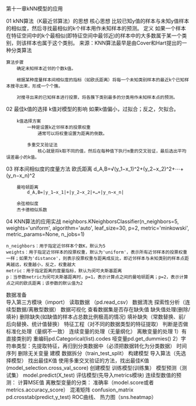 
第十一章kNN模型的应用

01 kNN算法（K最近邻算法）的思想
	核心思想
		比较已知y值的样本与未知y值样本的相似度，然后寻找最相似的k个样本用作未知样本的预测。
	定义
		如果一个样本在特征空间中的k个最相似(即特征空间中最邻近)的样本中的大多数属于某一个类别，则该样本也属于这个类别。
		来源：KNN算法最早是由Cover和Hart提出的一种分类算法
	
	算法步骤
		确定未知样本近邻的个数k值。		根据某种度量样本间相似度的指标（如欧氏距离）将每一个未知类别样本的最近k个已知样本搜寻出来，形成一个个簇。		对搜寻出来的已知样本进行投票，将各簇下类别最多的分类用作未知样本点的预测。02 最佳k值的选择
	    k值对模型的影响
			如果k值偏小，过拟合；反之，欠拟合。
		
		k值选择方案
			一种是设置k近邻样本的投票权重
				通常可以将权重设置为距离的倒数。
				
			多重交叉验证法
				核心就是将k取不同的值，然后在每种值下执行m重的交叉验证，最后选出平均误差最小的k值。
				03 样本间相似度的度量方法
	    欧氏距离
			d_A,B=√(y_1−x_1)^2+(y_2−x_2)^2+⋯+(y_n−x_n)^2
			
		曼哈顿距离
			d_A,B=|y_1−x_1|+|y_2−x_2|+…+|y_n−x_n|
		
		余弦相似度
		杰卡德相似系数
04 KNN算法的应用实战	neighbors.KNeighborsClassifier(n_neighbors=5, weights='uniform', algorithm='auto', 			           leaf_size=30, p=2, metric='minkowski', 			           metric_params=None, n_jobs=1)	n_neighbors：用于指定近邻样本个数K，默认为5
	weights：用于指定近邻样本的投票权重，默认为'uniform'，表示所有近邻样本的投票权重一样；如果为'distance'，则表示投票权重与距离成反比，即近邻样本与未知类别的样本点距离越远，权重越小，反之，权重越大
	metric：用于指定距离的度量指标，默认为闵可夫斯基距离	p：当参数metric为闵可夫斯基距离时，p=1，表示计算点之间的曼哈顿距离；p=2，表示计算点之间的欧氏距离；该参数的默认值为2	
数据准备	
	导入第三方模块（import）
	读取数据 （pd.read_csv）
	数据清洗
		探索性分析（连续型数据/离散型数据）
		数据可视化 
		查看数据集是否存在缺失值
		缺失值处理(删除/填补)
			删除缺失(如缺值的样本占总数比例极高的情况)
			填补缺失（常数替换、前/后向替换、统计值替换）
特征工程（对不同的数据类型的特征提取）
	判断是否做标准化处理（量纲不一致）
	连续变量的处理（无量纲化）
	离散变量的处理
		1）有直接类别的
			重编码pd.Categorical(list).codes 
			哑变量pd.get_dummies()
		2）字符串类型：先提取特征，再归到分类数据中（必须把数据转化为分类数据）
	时间序列
	删除无关变量
建模
	数据拆分（train_test_split）
	构建模型
		导入算法（先选择模型）
		找出最佳K值
			使用多重交叉验证的方法，找出最佳K值(model_selection.cross_val_score)
		创建模型
		训练模型(训练集）
	模型预测（测试集）
		model.predict(X_test)
	评估模型(先导入metrics模块)
		连续型数值的预测：
			计算MSE值
		离散型变量的分类：
			准确率（model.score或者metrics.accuracy_score）
			混淆矩阵
				confusion_matrix
				pd.crosstab(predict,y_test)
			ROC曲线、
			热力图（sns.heatmap）
	
		

			
			